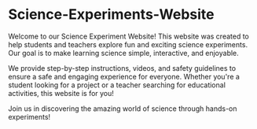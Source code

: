 # Science-Experiments-Website
Welcome to our Science Experiment Website! This website was created to help students and teachers explore fun and exciting science experiments. Our goal is to make learning science simple, interactive, and enjoyable.

We provide step-by-step instructions, videos, and safety guidelines to ensure a safe and engaging experience for everyone. Whether you're a student looking for a project or a teacher searching for educational activities, this website is for you!

Join us in discovering the amazing world of science through hands-on experiments!


